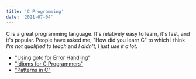 ```yaml
---
title: 'C Programming'
date: '2021-07-04'
---
```


C is a great programming language. It's relatively easy to learn, it's fast, and it's popular.
People have asked me, "How did you learn C" to which I think _I'm not qualified to teach_ and _I didn't, I just use it a lot_.

- ["Using goto for Error Handling"](https://eli.thegreenplace.net/2009/04/27/using-goto-for-error-handling-in-c)
- ["Idioms for C Programmers"](https://www.cs.tufts.edu/comp/40-2011f/idioms.html)
- ["Patterns in C"](https://stackoverflow.com/a/9125140)
